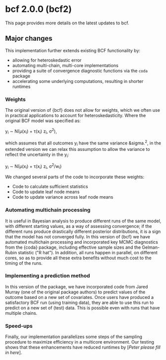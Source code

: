 # bcf 2.0.0 (bcf2)

This page provides more details on the latest updates to bcf.

## Major changes

This implementation further extends existing BCF functionality by:

- allowing for heteroskedastic error
- automating multi-chain, multi-core implementations
- providing a suite of convergence diagnostic functions via the `coda` package
- accelerating some underlying computations, resulting in shorter runtimes

### Weights

The original version of {bcf} does not allow for weights, which we often use in practical applications to account for heteroskedasticity. Where the original BCF model was specified as:

y<sub>i</sub> &sim; N(&mu;(x<sub>i</sub>) + &tau;(x<sub>i</sub>) z<sub>i</sub>, &sigma;<sup>2</sup>),

which assumes that all outcomes y<sub>i</sub> have the same variance &sigma.<sup>2</sup>, in the extended version we can relax this assumption to allow the variance to reflect the uncertainty in the y<sub>i</sub>:

y<sub>i</sub> &sim; N(&mu;(x<sub>i</sub>) + &tau;(x<sub>i</sub>) z<sub>i</sub>, &sigma;<sup>2</sup>/w<sub>i</sub>)

We changed several parts of the code to incorporate these weights:

* Code to calculate sufficient statistics
* Code to update leaf node means
* Code to update variance across leaf node means

### Automating multichain processing

It is useful in Bayesian analysis to produce different runs of the same model, with different starting values, as a way of assessing convergence; if the different runs produce drastically different posterior distributions, it is a sign that the model has not converged fully.  In this version of {bcf} we have automated multichain processing and incorporated key MCMC diagnostics from the {coda} package, including effective sample sizes and the Gelman-Rubin statistic ("R hat"). In addition, all runs happen in parallel, on different cores, so as to provide all these extra benefits without much cost to the timing of the runs.

### Implementing a prediction method

In this version of the package, we have incorporated code from Jared Murray (one of the original package authors) to predict values of the outcome based on a new set of covariates. Once users have produced a satisfactory BCF run (using training data), they are able to use this run to predict on a new set of (test) data. This is possible even with runs that have multiple chains.

### Speed-ups

Finally, our implementation parallelizes some steps of the sampling procedure to maximize efficiency in a multicore environment.  Our testing shows that these enhancements have reduced runtimes by [*Peter please fill in here*].
